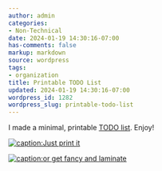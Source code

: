 ```yaml
---
author: admin
categories:
- Non-Technical
date: 2024-01-19 14:30:16-07:00
has-comments: false
markup: markdown
source: wordpress
tags:
- organization
title: Printable TODO List
updated: 2024-01-19 14:30:16-07:00
wordpress_id: 1282
wordpress_slug: printable-todo-list
---
```

I made a minimal, printable [TODO list](https://za3k.com/archive/todo.pdf). Enjoy!

[![caption:Just print it](../wp-content/uploads/2024/01/used-short-crop-1024x338.jpg)](https://za3k.com/archive/todo.pdf)

[![caption:or get fancy and laminate](../wp-content/uploads/2024/01/laminated-short-crop-1024x445.jpg)](https://za3k.com/archive/todo.pdf)
